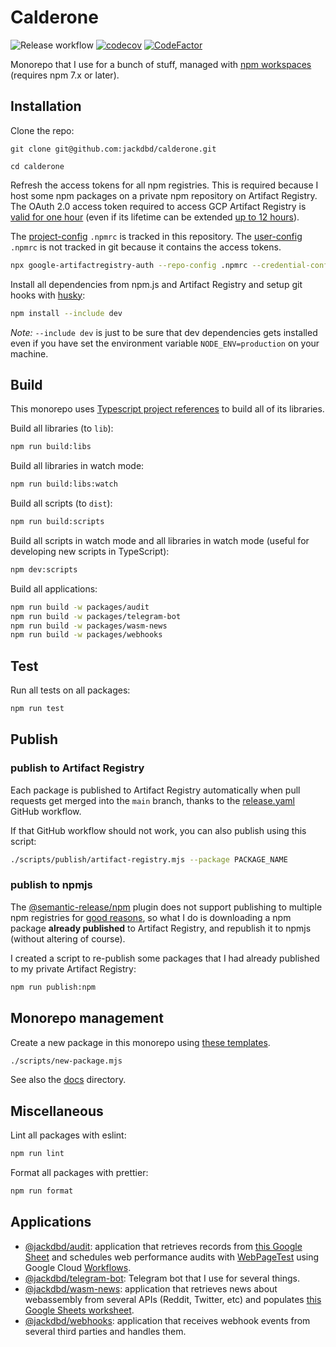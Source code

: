 # Calderone

![Release workflow](https://github.com/jackdbd/calderone/actions/workflows/release.yaml/badge.svg) [![codecov](https://codecov.io/gh/jackdbd/calderone/branch/main/graph/badge.svg)](https://codecov.io/gh/jackdbd/calderone) [![CodeFactor](https://www.codefactor.io/repository/github/jackdbd/calderone/badge)](https://www.codefactor.io/repository/github/jackdbd/calderone)

Monorepo that I use for a bunch of stuff, managed with [npm workspaces](https://docs.npmjs.com/cli/v7/using-npm/workspaces/) (requires npm 7.x or later).

## Installation

Clone the repo:

```shell
git clone git@github.com:jackdbd/calderone.git

cd calderone
```

Refresh the access tokens for all npm registries. This is required because I host some npm packages on a private npm repository on Artifact Registry. The OAuth 2.0 access token required to access GCP Artifact Registry is [valid for one hour](https://cloud.google.com/iam/docs/creating-short-lived-service-account-credentials#sa-credentials-oauth) (even if its lifetime can be extended [up to 12 hours](https://stackoverflow.com/a/69712755/3036129)).

The [project-config](https://docs.npmjs.com/cli/v8/configuring-npm/npmrc#per-project-config-file) `.npmrc` is tracked in this repository. The [user-config](https://docs.npmjs.com/cli/v8/configuring-npm/npmrc#per-user-config-file) `.npmrc` is not tracked in git because it contains the access tokens.

```sh
npx google-artifactregistry-auth --repo-config .npmrc --credential-config ~/.npmrc --verbose
```

Install all dependencies from npm.js and Artifact Registry and setup git hooks with [husky](https://typicode.github.io/husky/):

```sh
npm install --include dev
```

*Note:* `--include dev` is just to be sure that dev dependencies gets installed even if you have set the environment variable `NODE_ENV=production` on your machine.

## Build

This monorepo uses [Typescript project references](https://www.typescriptlang.org/docs/handbook/project-references.html) to build all of its libraries.

Build all libraries (to `lib`):

```sh
npm run build:libs
```

Build all libraries in watch mode:

```sh
npm run build:libs:watch
```

Build all scripts (to `dist`):

```sh
npm run build:scripts
```

Build all scripts in watch mode and all libraries in watch mode (useful for developing new scripts in TypeScript):

```sh
npm dev:scripts
```

Build all applications:

```sh
npm run build -w packages/audit
npm run build -w packages/telegram-bot
npm run build -w packages/wasm-news
npm run build -w packages/webhooks
```

## Test

Run all tests on all packages:

```sh
npm run test
```

## Publish

### publish to Artifact Registry

Each package is published to Artifact Registry automatically when pull requests get merged into the `main` branch, thanks to the [release.yaml](./.github/workflows/release.yaml) GitHub workflow.

If that GitHub workflow should not work, you can also publish using this script:

```sh
./scripts/publish/artifact-registry.mjs --package PACKAGE_NAME
```

### publish to npmjs

The [@semantic-release/npm](https://github.com/semantic-release/npm) plugin does not support publishing to multiple npm registries for [good reasons](https://github.com/semantic-release/npm/issues/69#issuecomment-391114128), so what I do is downloading a npm package **already published** to Artifact Registry, and republish it to npmjs (without altering of course).

I created a script to re-publish some packages that I had already published to my private Artifact Registry:

```sh
npm run publish:npm
```

## Monorepo management

Create a new package in this monorepo using [these templates](./assets/templates/README.md).

```sh
./scripts/new-package.mjs
```

See also the [docs](./docs/README.md) directory.

## Miscellaneous

Lint all packages with eslint:

```sh
npm run lint
```

Format all packages with prettier:

```sh
npm run format
```

## Applications

- [@jackdbd/audit](./packages/audit/README.md): application that retrieves records from [this Google Sheet](https://docs.google.com/spreadsheets/d/12Z3HBsRuuJp8yXTa9uaK2CzY6so_uIOrRGa8kaq8ZPk/edit#gid=0) and schedules web performance audits with [WebPageTest](https://docs.webpagetest.org/api/reference) using Google Cloud [Workflows](https://console.cloud.google.com/workflows?project=prj-kitchen-sink).
- [@jackdbd/telegram-bot](./packages/telegram-bot/README.md): Telegram bot that I use for several things.
- [@jackdbd/wasm-news](./packages/wasm-news/README.md): application that retrieves news about webassembly from several APIs (Reddit, Twitter, etc) and populates [this Google Sheets worksheet](https://docs.google.com/spreadsheets/d/1_px1dEv87iuDTTG6f6QfeSdNrGUhIsb941KDQwTOGLc).
- [@jackdbd/webhooks](./packages/webhooks/README.md): application that receives webhook events from several third parties and handles them.
